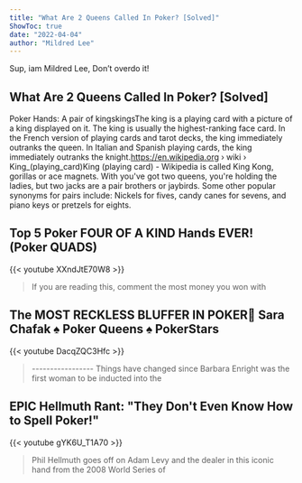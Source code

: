 ```yaml
---
title: "What Are 2 Queens Called In Poker? [Solved]"
ShowToc: true 
date: "2022-04-04"
author: "Mildred Lee" 
---
```


Sup, iam Mildred Lee, Don’t overdo it!
## What Are 2 Queens Called In Poker? [Solved]
Poker Hands: A pair of kingskingsThe king is a playing card with a picture of a king displayed on it. The king is usually the highest-ranking face card. In the French version of playing cards and tarot decks, the king immediately outranks the queen. In Italian and Spanish playing cards, the king immediately outranks the knight.https://en.wikipedia.org › wiki › King_(playing_card)King (playing card) - Wikipedia is called King Kong, gorillas or ace magnets. With you've got two queens, you're holding the ladies, but two jacks are a pair brothers or jaybirds. Some other popular synonyms for pairs include: Nickels for fives, candy canes for sevens, and piano keys or pretzels for eights.

## Top 5 Poker FOUR OF A KIND Hands EVER! (Poker QUADS)
{{< youtube XXndJtE70W8 >}}
>If you are reading this, comment the most money you won with 

## The MOST RECKLESS BLUFFER IN POKER🥰 Sara Chafak ♠️ Poker Queens ♠️ PokerStars
{{< youtube DacqZQC3Hfc >}}
>----------------- Things have changed since Barbara Enright was the first woman to be inducted into the 

## EPIC Hellmuth Rant: "They Don't Even Know How to Spell Poker!"
{{< youtube gYK6U_T1A70 >}}
>Phil Hellmuth goes off on Adam Levy and the dealer in this iconic hand from the 2008 World Series of 

